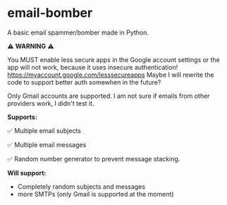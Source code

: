 # email-bomber
A basic email spammer/bomber made in Python.

⚠️ **WARNING** ⚠️

You MUST enable less secure apps in the Google account settings or the app will not work, because it uses insecure authentication!
https://myaccount.google.com/lesssecureapps Maybe I will rewrite the code to support better auth somewhen in the future?

Only Gmail accounts are supported. I am not sure if emails from other providers work, I didn't test it.






**Supports:**

✅ Multiple email subjects

✅ Multiple email messages

✅ Random number generator to prevent message stacking.







**Will support:**
- Completely random subjects and messages
- more SMTPs (only Gmail is supported at the moment)

